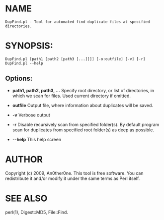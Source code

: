 # NAME
    DupFind.pl - Tool for automated find duplicate files at specified directories.

# SYNOPSIS:
    DupFind.pl [path1 [path2 [path3 [...]]]] [-o:outfile] [-v] [-r]
    DupFind.pl --help

## Options:
* __path1, path2, path3, ...__
        Specify root directory, or list of directories, in which we scan for
        files. Used current directory if omitted.

* __outfile__
        Output file, where information about duplicates will be saved.

* __-v__  Verbose output

* __-r__  Disable recursively scan from specified folder(s). By default
        program scan for duplicates from specified root folder(s) as deep as
        possible.

* __--help__
        This help screen

# AUTHOR
Copyright (c) 2009, An0ther0ne. This tool is free software. You can redistribute it and/or modify it under the same terms as Perl itself.

# SEE ALSO
perl(1), Digest::MD5, File::Find.

